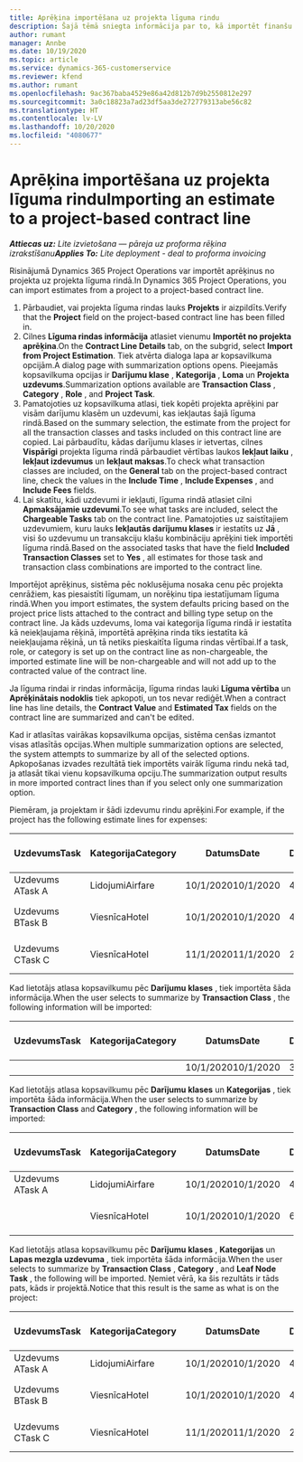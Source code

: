 ```yaml
---
title: Aprēķina importēšana uz projekta līguma rindu
description: Šajā tēmā sniegta informācija par to, kā importēt finanšu aprēķinus no projekta līguma rindā.
author: rumant
manager: Annbe
ms.date: 10/19/2020
ms.topic: article
ms.service: dynamics-365-customerservice
ms.reviewer: kfend
ms.author: rumant
ms.openlocfilehash: 9ac367baba4529e86a42d812b7d9b2550812e297
ms.sourcegitcommit: 3a0c18823a7ad23df5aa3de272779313abe56c82
ms.translationtype: HT
ms.contentlocale: lv-LV
ms.lasthandoff: 10/20/2020
ms.locfileid: "4080677"
---
```

# <a name="importing-an-estimate-to-a-project-based-contract-line"></a><span data-ttu-id="1e10c-103">Aprēķina importēšana uz projekta līguma rindu</span><span class="sxs-lookup"><span data-stu-id="1e10c-103">Importing an estimate to a project-based contract line</span></span>

<span data-ttu-id="1e10c-104">_**Attiecas uz:** Lite izvietošana — pāreja uz proforma rēķina izrakstīšanu_</span><span class="sxs-lookup"><span data-stu-id="1e10c-104">_**Applies To:** Lite deployment - deal to proforma invoicing_</span></span>

<span data-ttu-id="1e10c-105">Risinājumā Dynamics 365 Project Operations var importēt aprēķinus no projekta uz projekta līguma rindā.</span><span class="sxs-lookup"><span data-stu-id="1e10c-105">In Dynamics 365 Project Operations, you can import estimates from a project to a project-based contract line.</span></span>

1. <span data-ttu-id="1e10c-106">Pārbaudiet, vai projekta līguma rindas lauks **Projekts** ir aizpildīts.</span><span class="sxs-lookup"><span data-stu-id="1e10c-106">Verify that the **Project** field on the project-based contract line has been filled in.</span></span>
2. <span data-ttu-id="1e10c-107">Cilnes **Līguma rindas informācija** atlasiet vienumu **Importēt no projekta aprēķina**.</span><span class="sxs-lookup"><span data-stu-id="1e10c-107">On the **Contract Line Details** tab, on the subgrid, select **Import from Project Estimation**.</span></span> <span data-ttu-id="1e10c-108">Tiek atvērta dialoga lapa ar kopsavilkuma opcijām.</span><span class="sxs-lookup"><span data-stu-id="1e10c-108">A dialog page with summarization options opens.</span></span> <span data-ttu-id="1e10c-109">Pieejamās kopsavilkuma opcijas ir **Darījumu klase** , **Kategorija** , **Loma** un **Projekta uzdevums**.</span><span class="sxs-lookup"><span data-stu-id="1e10c-109">Summarization options available are **Transaction Class** , **Category** , **Role** , and **Project Task**.</span></span>
3. <span data-ttu-id="1e10c-110">Pamatojoties uz kopsavilkuma atlasi, tiek kopēti projekta aprēķini par visām darījumu klasēm un uzdevumi, kas iekļautas šajā līguma rindā.</span><span class="sxs-lookup"><span data-stu-id="1e10c-110">Based on the summary selection, the estimate from the project for all the transaction classes and tasks included on this contract line are copied.</span></span> <span data-ttu-id="1e10c-111">Lai pārbaudītu, kādas darījumu klases ir ietvertas, cilnes **Vispārīgi** projekta līguma rindā pārbaudiet vērtības laukos **Iekļaut laiku** , **Iekļaut izdevumus** un **Iekļaut maksas**.</span><span class="sxs-lookup"><span data-stu-id="1e10c-111">To check what transaction classes are included, on the **General** tab on the project-based contract line, check the values in the **Include Time** , **Include Expenses** , and **Include Fees** fields.</span></span> 
4. <span data-ttu-id="1e10c-112">Lai skatītu, kādi uzdevumi ir iekļauti, līguma rindā atlasiet cilni **Apmaksājamie uzdevumi**.</span><span class="sxs-lookup"><span data-stu-id="1e10c-112">To see what tasks are included, select the **Chargeable Tasks** tab on the contract line.</span></span> <span data-ttu-id="1e10c-113">Pamatojoties uz saistītajiem uzdevumiem, kuru lauks **Iekļautās darījumu klases** ir iestatīts uz **Jā** , visi šo uzdevumu un transakciju klašu kombināciju aprēķini tiek importēti līguma rindā.</span><span class="sxs-lookup"><span data-stu-id="1e10c-113">Based on the associated tasks that have the field **Included Transaction Classes** set to **Yes** , all estimates for those task and transaction class combinations are imported to the contract line.</span></span>

<span data-ttu-id="1e10c-114">Importējot aprēķinus, sistēma pēc noklusējuma nosaka cenu pēc projekta cenrāžiem, kas piesaistīti līgumam, un norēķinu tipa iestatījumam līguma rindā.</span><span class="sxs-lookup"><span data-stu-id="1e10c-114">When you import estimates, the system defaults pricing based on the project price lists attached to the contract and billing type setup on the contract line.</span></span> <span data-ttu-id="1e10c-115">Ja kāds uzdevums, loma vai kategorija līguma rindā ir iestatīta kā neiekļaujama rēķinā, importētā aprēķina rinda tiks iestatīta kā neiekļaujama rēķinā, un tā netiks pieskaitīta līguma rindas vērtībai.</span><span class="sxs-lookup"><span data-stu-id="1e10c-115">If a task, role, or category is set up on the contract line as non-chargeable, the imported estimate line will be non-chargeable and will not add up to the contracted value of the contract line.</span></span>

<span data-ttu-id="1e10c-116">Ja līguma rindai ir rindas informācija, līguma rindas lauki **Līguma vērtība** un **Aprēķinātais nodoklis** tiek apkopoti, un tos nevar rediģēt.</span><span class="sxs-lookup"><span data-stu-id="1e10c-116">When a contract line has line details, the **Contract Value** and **Estimated Tax** fields on the contract line are summarized and can't be edited.</span></span>

<span data-ttu-id="1e10c-117">Kad ir atlasītas vairākas kopsavilkuma opcijas, sistēma cenšas izmantot visas atlasītās opcijas.</span><span class="sxs-lookup"><span data-stu-id="1e10c-117">When multiple summarization options are selected, the system attempts to summarize by all of the selected options.</span></span> <span data-ttu-id="1e10c-118">Apkopošanas izvades rezultātā tiek importēts vairāk līguma rindu nekā tad, ja atlasāt tikai vienu kopsavilkuma opciju.</span><span class="sxs-lookup"><span data-stu-id="1e10c-118">The summarization output results in more imported contract lines than if you select only one summarization option.</span></span>

<span data-ttu-id="1e10c-119">Piemēram, ja projektam ir šādi izdevumu rindu aprēķini.</span><span class="sxs-lookup"><span data-stu-id="1e10c-119">For example, if the project has the following estimate lines for expenses:</span></span>

| <span data-ttu-id="1e10c-120">Uzdevums</span><span class="sxs-lookup"><span data-stu-id="1e10c-120">Task</span></span> | <span data-ttu-id="1e10c-121">Kategorija</span><span class="sxs-lookup"><span data-stu-id="1e10c-121">Category</span></span> | <span data-ttu-id="1e10c-122">Datums</span><span class="sxs-lookup"><span data-stu-id="1e10c-122">Date</span></span> | <span data-ttu-id="1e10c-123">Daudzums</span><span class="sxs-lookup"><span data-stu-id="1e10c-123">Quantity</span></span> | <span data-ttu-id="1e10c-124">Vienības cena</span><span class="sxs-lookup"><span data-stu-id="1e10c-124">Unit price</span></span> | <span data-ttu-id="1e10c-125">Apjoms/summa</span><span class="sxs-lookup"><span data-stu-id="1e10c-125">Amount</span></span> |
| --- | --- | --- | --- | --- | --- |
| <span data-ttu-id="1e10c-126">Uzdevums A</span><span class="sxs-lookup"><span data-stu-id="1e10c-126">Task A</span></span> | <span data-ttu-id="1e10c-127">Lidojumi</span><span class="sxs-lookup"><span data-stu-id="1e10c-127">Airfare</span></span> | <span data-ttu-id="1e10c-128">10/1/2020</span><span class="sxs-lookup"><span data-stu-id="1e10c-128">10/1/2020</span></span> | <span data-ttu-id="1e10c-129">4</span><span class="sxs-lookup"><span data-stu-id="1e10c-129">4</span></span> | <span data-ttu-id="1e10c-130">400</span><span class="sxs-lookup"><span data-stu-id="1e10c-130">400</span></span> | <span data-ttu-id="1e10c-131">1600</span><span class="sxs-lookup"><span data-stu-id="1e10c-131">1600</span></span> |
| <span data-ttu-id="1e10c-132">Uzdevums B</span><span class="sxs-lookup"><span data-stu-id="1e10c-132">Task B</span></span> | <span data-ttu-id="1e10c-133">Viesnīca</span><span class="sxs-lookup"><span data-stu-id="1e10c-133">Hotel</span></span> | <span data-ttu-id="1e10c-134">10/1/2020</span><span class="sxs-lookup"><span data-stu-id="1e10c-134">10/1/2020</span></span> | <span data-ttu-id="1e10c-135">4</span><span class="sxs-lookup"><span data-stu-id="1e10c-135">4</span></span> | <span data-ttu-id="1e10c-136">Vairāk nekā 200</span><span class="sxs-lookup"><span data-stu-id="1e10c-136">200</span></span> | <span data-ttu-id="1e10c-137">800</span><span class="sxs-lookup"><span data-stu-id="1e10c-137">800</span></span> |
| <span data-ttu-id="1e10c-138">Uzdevums C</span><span class="sxs-lookup"><span data-stu-id="1e10c-138">Task C</span></span> | <span data-ttu-id="1e10c-139">Viesnīca</span><span class="sxs-lookup"><span data-stu-id="1e10c-139">Hotel</span></span> | <span data-ttu-id="1e10c-140">11/1/2020</span><span class="sxs-lookup"><span data-stu-id="1e10c-140">11/1/2020</span></span> | <span data-ttu-id="1e10c-141">2</span><span class="sxs-lookup"><span data-stu-id="1e10c-141">2</span></span> | <span data-ttu-id="1e10c-142">Vairāk nekā 200</span><span class="sxs-lookup"><span data-stu-id="1e10c-142">200</span></span> | <span data-ttu-id="1e10c-143">400</span><span class="sxs-lookup"><span data-stu-id="1e10c-143">400</span></span> |

<span data-ttu-id="1e10c-144">Kad lietotājs atlasa kopsavilkumu pēc **Darījumu klases** , tiek importēta šāda informācija.</span><span class="sxs-lookup"><span data-stu-id="1e10c-144">When the user selects to summarize by **Transaction Class** , the following information will be imported:</span></span>

| <span data-ttu-id="1e10c-145">Uzdevums</span><span class="sxs-lookup"><span data-stu-id="1e10c-145">Task</span></span> | <span data-ttu-id="1e10c-146">Kategorija</span><span class="sxs-lookup"><span data-stu-id="1e10c-146">Category</span></span> | <span data-ttu-id="1e10c-147">Datums</span><span class="sxs-lookup"><span data-stu-id="1e10c-147">Date</span></span> | <span data-ttu-id="1e10c-148">Daudzums</span><span class="sxs-lookup"><span data-stu-id="1e10c-148">Quantity</span></span> | <span data-ttu-id="1e10c-149">Vienības cena</span><span class="sxs-lookup"><span data-stu-id="1e10c-149">Unit price</span></span> | <span data-ttu-id="1e10c-150">Apjoms/summa</span><span class="sxs-lookup"><span data-stu-id="1e10c-150">Amount</span></span> |
| --- | --- | --- | --- | --- | --- |
| &nbsp; | &nbsp; | <span data-ttu-id="1e10c-151">10/1/2020</span><span class="sxs-lookup"><span data-stu-id="1e10c-151">10/1/2020</span></span> | <span data-ttu-id="1e10c-152">3.34</span><span class="sxs-lookup"><span data-stu-id="1e10c-152">3.34</span></span> | <span data-ttu-id="1e10c-153">840</span><span class="sxs-lookup"><span data-stu-id="1e10c-153">840</span></span> | <span data-ttu-id="1e10c-154">2800</span><span class="sxs-lookup"><span data-stu-id="1e10c-154">2800</span></span> |

<span data-ttu-id="1e10c-155">Kad lietotājs atlasa kopsavilkumu pēc **Darījumu klases** un **Kategorijas** , tiek importēta šāda informācija.</span><span class="sxs-lookup"><span data-stu-id="1e10c-155">When the user selects to summarize by **Transaction Class** and **Category** , the following information will be imported:</span></span>

| <span data-ttu-id="1e10c-156">Uzdevums</span><span class="sxs-lookup"><span data-stu-id="1e10c-156">Task</span></span> | <span data-ttu-id="1e10c-157">Kategorija</span><span class="sxs-lookup"><span data-stu-id="1e10c-157">Category</span></span> | <span data-ttu-id="1e10c-158">Datums</span><span class="sxs-lookup"><span data-stu-id="1e10c-158">Date</span></span> | <span data-ttu-id="1e10c-159">Daudzums</span><span class="sxs-lookup"><span data-stu-id="1e10c-159">Quantity</span></span> | <span data-ttu-id="1e10c-160">Vienības cena</span><span class="sxs-lookup"><span data-stu-id="1e10c-160">Unit price</span></span> | <span data-ttu-id="1e10c-161">Apjoms/summa</span><span class="sxs-lookup"><span data-stu-id="1e10c-161">Amount</span></span> |
| --- | --- | --- | --- | --- | --- |
| <span data-ttu-id="1e10c-162">Uzdevums A</span><span class="sxs-lookup"><span data-stu-id="1e10c-162">Task A</span></span> | <span data-ttu-id="1e10c-163">Lidojumi</span><span class="sxs-lookup"><span data-stu-id="1e10c-163">Airfare</span></span> | <span data-ttu-id="1e10c-164">10/1/2020</span><span class="sxs-lookup"><span data-stu-id="1e10c-164">10/1/2020</span></span> | <span data-ttu-id="1e10c-165">4</span><span class="sxs-lookup"><span data-stu-id="1e10c-165">4</span></span> | <span data-ttu-id="1e10c-166">400</span><span class="sxs-lookup"><span data-stu-id="1e10c-166">400</span></span> | <span data-ttu-id="1e10c-167">1600</span><span class="sxs-lookup"><span data-stu-id="1e10c-167">1600</span></span> |
| &nbsp;| <span data-ttu-id="1e10c-168">Viesnīca</span><span class="sxs-lookup"><span data-stu-id="1e10c-168">Hotel</span></span> | <span data-ttu-id="1e10c-169">10/1/2020</span><span class="sxs-lookup"><span data-stu-id="1e10c-169">10/1/2020</span></span> | <span data-ttu-id="1e10c-170">6</span><span class="sxs-lookup"><span data-stu-id="1e10c-170">6</span></span> | <span data-ttu-id="1e10c-171">Vairāk nekā 200</span><span class="sxs-lookup"><span data-stu-id="1e10c-171">200</span></span> | <span data-ttu-id="1e10c-172">1200</span><span class="sxs-lookup"><span data-stu-id="1e10c-172">1200</span></span> |

<span data-ttu-id="1e10c-173">Kad lietotājs atlasa kopsavilkumu pēc **Darījumu klases** , **Kategorijas** un **Lapas mezgla uzdevuma** , tiek importēta šāda informācija.</span><span class="sxs-lookup"><span data-stu-id="1e10c-173">When the user selects to summarize by **Transaction Class** , **Category** , and **Leaf Node Task** , the following will be imported.</span></span> <span data-ttu-id="1e10c-174">Ņemiet vērā, ka šis rezultāts ir tāds pats, kāds ir projektā.</span><span class="sxs-lookup"><span data-stu-id="1e10c-174">Notice that this result is the same as what is on the project:</span></span>

| <span data-ttu-id="1e10c-175">Uzdevums</span><span class="sxs-lookup"><span data-stu-id="1e10c-175">Task</span></span> | <span data-ttu-id="1e10c-176">Kategorija</span><span class="sxs-lookup"><span data-stu-id="1e10c-176">Category</span></span> | <span data-ttu-id="1e10c-177">Datums</span><span class="sxs-lookup"><span data-stu-id="1e10c-177">Date</span></span> | <span data-ttu-id="1e10c-178">Daudzums</span><span class="sxs-lookup"><span data-stu-id="1e10c-178">Quantity</span></span> | <span data-ttu-id="1e10c-179">Vienības cena</span><span class="sxs-lookup"><span data-stu-id="1e10c-179">Unit price</span></span> | <span data-ttu-id="1e10c-180">Apjoms/summa</span><span class="sxs-lookup"><span data-stu-id="1e10c-180">Amount</span></span> |
| --- | --- | --- | --- | --- | --- |
| <span data-ttu-id="1e10c-181">Uzdevums A</span><span class="sxs-lookup"><span data-stu-id="1e10c-181">Task A</span></span> | <span data-ttu-id="1e10c-182">Lidojumi</span><span class="sxs-lookup"><span data-stu-id="1e10c-182">Airfare</span></span> | <span data-ttu-id="1e10c-183">10/1/2020</span><span class="sxs-lookup"><span data-stu-id="1e10c-183">10/1/2020</span></span> | <span data-ttu-id="1e10c-184">4</span><span class="sxs-lookup"><span data-stu-id="1e10c-184">4</span></span> | <span data-ttu-id="1e10c-185">400</span><span class="sxs-lookup"><span data-stu-id="1e10c-185">400</span></span> | <span data-ttu-id="1e10c-186">1600</span><span class="sxs-lookup"><span data-stu-id="1e10c-186">1600</span></span> |
| <span data-ttu-id="1e10c-187">Uzdevums B</span><span class="sxs-lookup"><span data-stu-id="1e10c-187">Task B</span></span> | <span data-ttu-id="1e10c-188">Viesnīca</span><span class="sxs-lookup"><span data-stu-id="1e10c-188">Hotel</span></span> | <span data-ttu-id="1e10c-189">10/1/2020</span><span class="sxs-lookup"><span data-stu-id="1e10c-189">10/1/2020</span></span> | <span data-ttu-id="1e10c-190">4</span><span class="sxs-lookup"><span data-stu-id="1e10c-190">4</span></span> | <span data-ttu-id="1e10c-191">Vairāk nekā 200</span><span class="sxs-lookup"><span data-stu-id="1e10c-191">200</span></span> | <span data-ttu-id="1e10c-192">800</span><span class="sxs-lookup"><span data-stu-id="1e10c-192">800</span></span> |
| <span data-ttu-id="1e10c-193">Uzdevums C</span><span class="sxs-lookup"><span data-stu-id="1e10c-193">Task C</span></span> | <span data-ttu-id="1e10c-194">Viesnīca</span><span class="sxs-lookup"><span data-stu-id="1e10c-194">Hotel</span></span> | <span data-ttu-id="1e10c-195">11/1/2020</span><span class="sxs-lookup"><span data-stu-id="1e10c-195">11/1/2020</span></span> | <span data-ttu-id="1e10c-196">2</span><span class="sxs-lookup"><span data-stu-id="1e10c-196">2</span></span> | <span data-ttu-id="1e10c-197">Vairāk nekā 200</span><span class="sxs-lookup"><span data-stu-id="1e10c-197">200</span></span> | <span data-ttu-id="1e10c-198">400</span><span class="sxs-lookup"><span data-stu-id="1e10c-198">400</span></span> |
